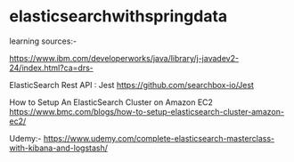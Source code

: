 # elasticsearchwithspringdata
learning sources:-

https://www.ibm.com/developerworks/java/library/j-javadev2-24/index.html?ca=drs-

ElasticSearch Rest API : Jest
https://github.com/searchbox-io/Jest


How to Setup An ElasticSearch Cluster on Amazon EC2
https://www.bmc.com/blogs/how-to-setup-elasticsearch-cluster-amazon-ec2/


Udemy:-
https://www.udemy.com/complete-elasticsearch-masterclass-with-kibana-and-logstash/
